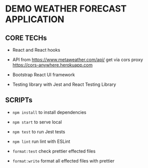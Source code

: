 # DEMO WEATHER FORECAST APPLICATION

## CORE TECHs

-   React and React hooks

-   API from https://www.metaweather.com/api/ get via cors proxy https://cors-anywhere.herokuapp.com

-   Bootstrap React UI framework

-   Testing library with Jest and React Testing Library

## SCRIPTs

-   `npm install` to install dependencies
-   `npm start` to serve local
-   `npm test` to run Jest tests

-   `npm lint` run lint with ESLint

-   `format:test` check prettier effected files

-   `format:write` format all effected files with prettier
